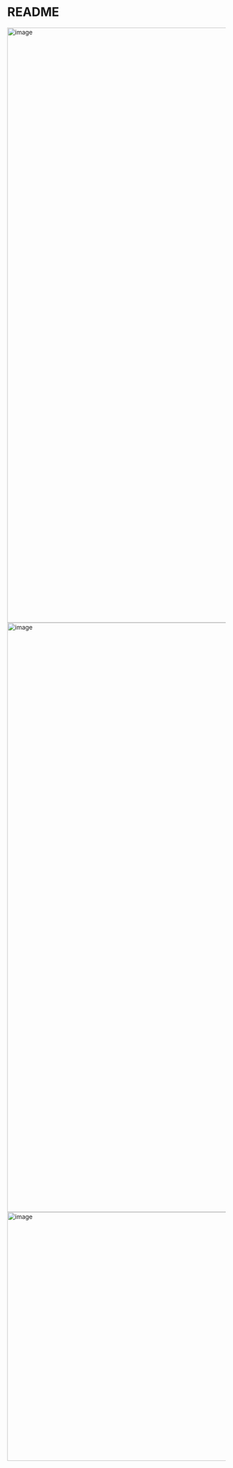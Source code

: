# README

<img width="1373" alt="image" src="https://user-images.githubusercontent.com/60895900/216143378-d431cc44-5369-4dfb-9c90-5ee47aa6aa74.png">


<img width="1360" alt="image" src="https://user-images.githubusercontent.com/60895900/216144349-dc7fefaa-4331-4b1b-ab38-3044a2ef9628.png">


<img width="574" alt="image" src="https://user-images.githubusercontent.com/60895900/216144710-6d08d761-18be-4956-a7b0-053b4f76cee4.png">
